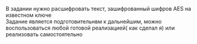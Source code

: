 В задании нужно расшифровать текст, зашифрованный шифров AES на известном ключе  
Задание является подготовительнвм к дальнейшим, можно воспользоваться любой готовой реализацией( как сделал я) или реализовать самостоятельно
